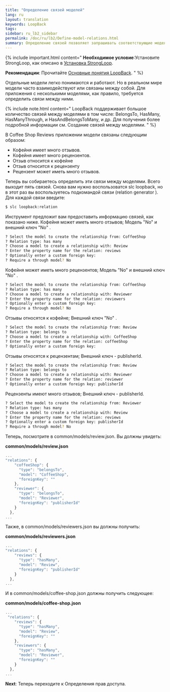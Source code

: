```yaml
---
title: "Определение связей моделей"
lang: ru
layout: translation
keywords: LoopBack
tags:
sidebar: ru_lb2_sidebar
permalink: /doc/ru/lb2/Define-model-relations.html
summary: Определение связей позволяет запрашивать соответствующие модели и выполнять соответствующие проверки.
---
```


{% include important.html content="
**Необходимое условие**:Установите StrongLoop, как описано в [Установка StrongLoop](Installing-StrongLoop.html).

**Рекомендации**: Прочитайте [Основные понятия LoopBack](LoopBack-core-concepts.html).
" %}

Отдельные модели легко понимаются и работают. Но в реальном мире модели  часто взаимодействуют или связаны между собой. Для приложения  с несколькими моделями, как правило, требуется определить связи между ними.

{% include note.html content="
LoopBack поддерживает большое количество связей между моделями в том числе: BelongsTo, HasMany, HasManyThrough, и HasAndBelongsToMany, и др. Для получения более подробной информации см.  Создание связей между моделями.
" %}

В Coffee Shop Reviews приложении модели связаны следующим образом:

- Кофейня имеет много отзывов.
- Кофейня имеет много рецензентов.
- Отзыв относится к кофейне
- Отзыв относится к рецензенту
- Рецензент может иметь много отзывов.

Теперь вы собираетесь определить эти связи между моделями. Всего выходит пять связей. Снова вам нужно воспользоватся slc loopback, но в этот раз вы воспользуетесь подкомандой  связи (relation generator ).  Для каждой связи введите:

```sh
$ slc loopback:relation
```

Инструмент предложит вам предоставить информацию связей, как показано ниже.
Кофейня может иметь много отзывов; Модель "No" и внешний ключ "No" .

```sh
? Select the model to create the relationship from: CoffeeShop
? Relation type: has many
? Choose a model to create a relationship with: Review
? Enter the property name for the relation: reviews
? Optionally enter a custom foreign key:
? Require a through model? No
```

Кофейня может иметь много рецензентов; Модель "No" и внешний ключ "No" .

```sh
? Select the model to create the relationship from: CoffeeShop
? Relation type: has many
? Choose a model to create a relationship with: Reviewer
? Enter the property name for the relation: reviewers
? Optionally enter a custom foreign key:
? Require a through model? No
```

Отзывы относятся к кофейне; Внешний ключ "No" .

```sh
? Select the model to create the relationship from: Review
? Relation type: belongs to
? Choose a model to create a relationship with: CoffeeShop
? Enter the property name for the relation: coffeeShop
? Optionally enter a custom foreign key:
```

Отзывы относятся к рецензентам; Внешний ключ - publisherId.

```sh
? Select the model to create the relationship from: Review
? Relation type: belongs to
? Choose a model to create a relationship with: Reviewer
? Enter the property name for the relation: reviewer
? Optionally enter a custom foreign key: publisherId
```

Рецензенты имеют много отзывов; Внешний ключ - publisherId.

```sh
? Select the model to create the relationship from: Reviewer
? Relation type: has many
? Choose a model to create a relationship with: Review
? Enter the property name for the relation: reviews
? Optionally enter a custom foreign key: publisherId
? Require a through model? No
```

Теперь, посмотрите в  common/models/review.json.  Вы должны увидеть:

**common/models/review.json**
```js
...
"relations": {
    "coffeeShop": {
      "type": "belongsTo",
      "model": "CoffeeShop",
      "foreignKey": ""
    },
    "reviewer": {
      "type": "belongsTo",
      "model": "Reviewer",
      "foreignKey": "publisherId"
    }
  },
...
```

Также, в common/models/reviewers.json вы должны получить:

**common/models/reviewers.json**
```js
...
"relations": {
    "reviews": {
      "type": "hasMany",
      "model": "Review",
      "foreignKey": "publisherId"
    }
  },
...
```

И в common/models/coffee-shop.json должны получить следующее:

**common/models/coffee-shop.json**
```js
...
 "relations": {
    "reviews": {
      "type": "hasMany",
      "model": "Review",
      "foreignKey": ""
    },
    "reviewers": {
      "type": "hasMany",
      "model": "Reviewer",
      "foreignKey": ""
    }
  },
...
```
**Next**: Теперь переходите к Определения прав доступа.

